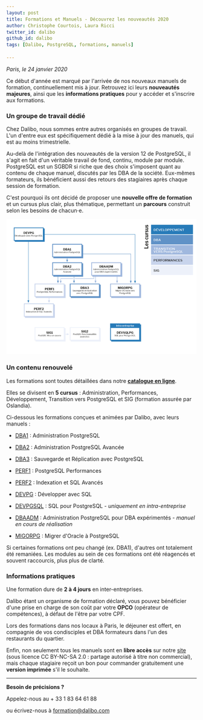 ```yaml
---
layout: post
title: Formations et Manuels - Découvrez les nouveautés 2020
author: Christophe Courtois, Laura Ricci
twitter_id: dalibo
github_id: dalibo
tags: [Dalibo, PostgreSQL, formations, manuels]

---
```

*Paris, le 24 janvier 2020* 

Ce début d'année est marqué par l'arrivée de nos nouveaux manuels de formation, continuellement mis à jour.
Retrouvez ici leurs **nouveautés majeures**, ainsi que les **informations pratiques** pour y accéder et s'inscrire 
aux formations.

<!--MORE-->

### Un groupe de travail dédié

Chez Dalibo, nous sommes entre autres organisés en groupes de travail. L'un d'entre eux est spécifiquement dédié à la mise
à jour des manuels, qui est au moins trimestrielle.

Au-delà de l'intégration des nouveautés de la version 12 de PostgreSQL, il s'agit en fait d'un véritable travail de fond,
continu, module par module.
PostgreSQL est un SGBDR si riche que des choix s'imposent quant au contenu de chaque manuel, discutés par les DBA de la société.
Eux-mêmes formateurs, ils bénéficient aussi des retours des stagiaires après chaque session de formation.

C'est pourquoi ils ont décidé de proposer une **nouvelle offre de formation** et un cursus plus clair,  plus thématique, 
permettant un **parcours** construit selon les besoins de chacun⋅e.

![schema_formations](https://raw.githubusercontent.com/dalibo/blog/gh-pages/img/2020_schema_formations.png)


### Un contenu renouvelé

Les formations sont toutes détaillées dans notre **[catalogue en ligne](https://dali.bo/catalogue-formations)**. 

Elles se divisent en **5 cursus** : Administration, Performances, Développement, Transition vers PostgreSQL et SIG (formation assurée par Oslandia).

Ci-dessous les formations conçues et animées par Dalibo, avec leurs manuels :

  * [DBA1](https://dali.bo/dba1_pdf) : Administration PostgreSQL
    
  * [DBA2](https://dali.bo/dba2_pdf) : Administration PostgreSQL Avancée
    
  * [DBA3](https://dali.bo/dba3_pdf) : Sauvegarde et Réplication avec PostgreSQL
    
  * [PERF1](https://dali.bo/perf1_pdf) : PostgreSQL Performances
    
  * [PERF2](https://dali.bo/perf2_pdf) : Indexation et SQL Avancés
    
  * [DEVPG](https://dali.bo/devpg_pdf) : Développer avec SQL
    
  * [DEVPGSQL](https://dali.bo/devpgsql_pdf) : SQL pour PostgreSQL - *uniquement en intra-entreprise*
    
  * [DBAADM](https://dali.bo/fiche-dbaadm) : Administration PostgreSQL pour DBA expérimentés - *manuel en cours de réalisation*
    
  * [MIGORPG](https://dali.bo/migorpg_pdf) : Migrer d'Oracle à PostgreSQL
  
Si certaines formations ont peu changé (ex. DBA1), d'autres ont totalement été remaniées.
Les modules au sein de ces formations ont été réagencés et souvent raccourcis, plus plus de clarté.


### Informations pratiques

Une formation dure de **2 à 4 jours** en inter-entreprises.

Dalibo étant un organisme de formation déclaré, vous pouvez bénéficier d'une prise en charge de son coût par votre **OPCO** (opérateur de compétences), à défaut de l'être par votre CPF.

Lors des formations dans nos locaux à Paris, le déjeuner est offert, en compagnie de vos condisciples et DBA formateurs dans
l'un des restaurants du quartier.

Enfin, non seulement tous les manuels sont en **libre accès** sur notre [site](https://www.dalibo.com/formations) (sous licence CC BY-NC-SA 2.0 : partage autorisé à titre non commercial), mais chaque stagiaire reçoit un bon pour commander gratuitement une **version imprimée** s'il le souhaite.

--------------------------------------

**Besoin de précisions ?**

Appelez-nous au + 33 1 83 64 61 88

ou écrivez-nous à [formation@dalibo.com](mailto:formation@dalibo.com)

  

